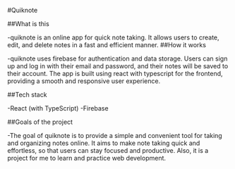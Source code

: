 #Quiknote

##What is this

-quiknote is an online app for quick note taking. It allows users to create, edit, and delete notes in a fast and efficient manner.
##How it works

-quiknote uses firebase for authentication and data storage. Users can sign up and log in
with their email and password, and their notes will be saved to their account. The app is built using react with typescript for the frontend, providing a smooth and responsive user experience.

##Tech stack

-React (with TypeScript)
-Firebase

##Goals of the project

-The goal of quiknote is to provide a simple and convenient tool for taking and organizing notes online. It aims to make note taking quick and effortless, so that users can stay focused and productive. Also, it is a project for me to learn and practice web development.